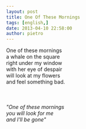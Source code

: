 ```yaml
---
layout: post
title: One Of These Mornings
tags: [english,]
date: 2013-04-10 22:58:00
author: pietro
---
```

One of these mornings<br/>a whale on the square<br/>right under my window<br/>with her eye of despair<br/>will look at my flowers<br/>and feel something bad.<br/><br/><br/><br/><i>"One of these mornings</i><br/><i>you will look for me</i><br/><i>and I'll be gone"</i>
